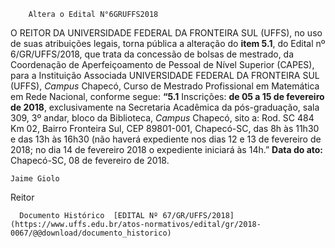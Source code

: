         Altera o Edital N°6GRUFFS2018  

 O REITOR DA UNIVERSIDADE FEDERAL DA FRONTEIRA SUL (UFFS), no uso de suas atribuições legais, torna pública a alteração do **item 5.1**, do Edital nº 6/GR/UFFS/2018, que trata da concessão de bolsas de mestrado, da Coordenação de Aperfeiçoamento de Pessoal de Nível Superior (CAPES), para a Instituição Associada UNIVERSIDADE FEDERAL DA FRONTEIRA SUL (UFFS), *Campus* Chapecó, Curso de Mestrado Profissional em Matemática em Rede Nacional, conforme segue:  **“5.1** Inscrições: **de 05 a 15 de fevereiro de 2018**, exclusivamente na Secretaria Acadêmica da pós-graduação, sala 309, 3º andar, bloco da Biblioteca, *Campus* Chapecó, sito a: Rod. SC 484 Km 02, Bairro Fronteira Sul, CEP 89801-001, Chapecó-SC, das 8h às 11h30 e das 13h às 16h30 (não haverá expediente nos dias 12 e 13 de fevereiro de 2018; no dia 14 de fevereiro 2018 o expediente iniciará às 14h.”         **Data do ato:** Chapecó-SC, 08 de fevereiro de 2018.   
 

    Jaime Giolo   
 Reitor 

      Documento Histórico  [EDITAL Nº 67/GR/UFFS/2018](https://www.uffs.edu.br/atos-normativos/edital/gr/2018-0067/@@download/documento_historico)     
      